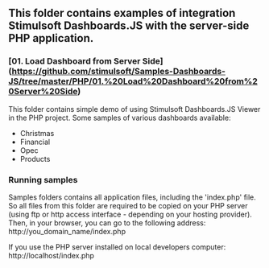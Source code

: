 ## This folder contains examples of integration Stimulsoft Dashboards.JS with the server-side PHP application.

### [01. Load Dashboard from Server Side] (https://github.com/stimulsoft/Samples-Dashboards-JS/tree/master/PHP/01.%20Load%20Dashboard%20from%20Server%20Side)
This folder contains simple demo of using Stimulsoft Dashboards.JS Viewer in the PHP project.
Some samples of various dashboards available:
* Christmas
* Financial
* Opec
* Products

### Running samples
Samples folders contains all application files, including the 'index.php' file. So all files from this folder are required to be copied on your PHP server (using ftp or http access interface - depending on your hosting provider). Then, in your browser, you can go to the following address: 
http://you_domain_name/index.php

If you use the PHP server installed on local developers computer: 
http://localhost/index.php